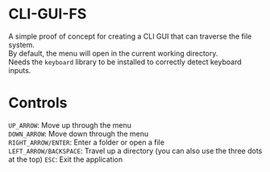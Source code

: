 # CLI-GUI-FS
A simple proof of concept for creating a CLI GUI that can traverse the file system.\
By default, the menu will open in the current working directory.\
Needs the `keyboard` library to be installed to correctly detect keyboard inputs.


# Controls

`UP_ARROW`: Move up through the menu\
`DOWN_ARROW`: Move down through the menu\
`RIGHT_ARROW/ENTER`: Enter a folder or open a file\
`LEFT_ARROW/BACKSPACE`: Travel up a directory (you can also use the three dots at the top) 
`ESC`: Exit the application
